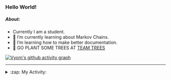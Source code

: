 ### Hello World!

##### About:
- Currently I am a student.
- 🌱 I’m currently learning about Markov Chains.
- 🌱 I’m learning how to make better documentation.
- 🌱 GO PLANT SOME TREES AT [TEAM TREES](https://teamtrees.org/)

[![Vyom's github activity graph](https://activity-graph.herokuapp.com/graph?username=Vyvy-vi)](https://github.com/ashutosh00710/github-readme-activity-graph)

---
<details>
  <summary>:zap: My Activity:</summary>
  
<!--START_SECTION:waka-->
![Code Time](http://img.shields.io/badge/Code%20Time-800%20hrs%2052%20mins-blue)

**I'm a Night 🦉** 

```text
🌞 Morning    72 commits     ██░░░░░░░░░░░░░░░░░░░░░░░   8.76% 
🌆 Daytime    199 commits    ██████░░░░░░░░░░░░░░░░░░░   24.21% 
🌃 Evening    284 commits    ████████░░░░░░░░░░░░░░░░░   34.55% 
🌙 Night      267 commits    ████████░░░░░░░░░░░░░░░░░   32.48%

```
📅 **I'm Most Productive on Sunday** 

```text
Monday       78 commits     ██░░░░░░░░░░░░░░░░░░░░░░░   9.49% 
Tuesday      138 commits    ████░░░░░░░░░░░░░░░░░░░░░   16.79% 
Wednesday    124 commits    ███░░░░░░░░░░░░░░░░░░░░░░   15.09% 
Thursday     110 commits    ███░░░░░░░░░░░░░░░░░░░░░░   13.38% 
Friday       107 commits    ███░░░░░░░░░░░░░░░░░░░░░░   13.02% 
Saturday     88 commits     ██░░░░░░░░░░░░░░░░░░░░░░░   10.71% 
Sunday       177 commits    █████░░░░░░░░░░░░░░░░░░░░   21.53%

```


📊 **This Week I Spent My Time On** 

```text
🔥 Editors: 
VS Code                  43 mins             ██████████████░░░░░░░░░░░   59.21% 
Vim                      30 mins             ██████████░░░░░░░░░░░░░░░   40.79%

🐱‍💻 Projects: 
praise                   1 hr 6 mins         ██████████████████████░░░   89.9% 
praise_backend_js        7 mins              ██░░░░░░░░░░░░░░░░░░░░░░░   9.99% 
Unknown Project          0 secs              ░░░░░░░░░░░░░░░░░░░░░░░░░   0.11%

```


 Last Updated on 03/06/2022 20:04:32 UTC
<!--END_SECTION:waka-->
</details>
